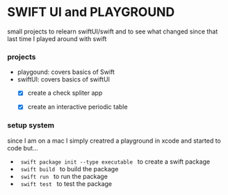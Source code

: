 # SWIFT UI and PLAYGROUND
small projects to relearn swiftUI/swift and to see what changed since that last time I played around with swift

### projects
- playgound: covers basics of Swift 
- swiftUI: covers basics of swiftUI
    - [x] create a check spliter app
    - [x] create an interactive periodic table


### setup system
since I am on a mac I simply creatred a playground in xcode and started to code but...
- <code> swift package init --type executable </code> to create a swift package
- <code> swift build </code> to build the package
- <code> swift run </code> to run the package
- <code> swift test </code> to test the package

